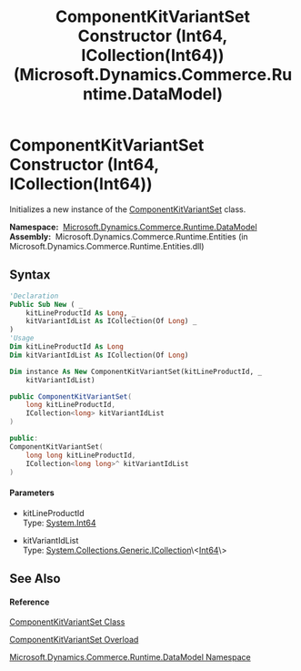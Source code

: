 ﻿---
title: ComponentKitVariantSet Constructor (Int64, ICollection(Int64)) (Microsoft.Dynamics.Commerce.Runtime.DataModel)
TOCTitle: ComponentKitVariantSet Constructor (Int64, ICollection(Int64))
ms:assetid: M:Microsoft.Dynamics.Commerce.Runtime.DataModel.ComponentKitVariantSet.#ctor(System.Int64,System.Collections.Generic.ICollection{System.Int64})
ms:mtpsurl: https://technet.microsoft.com/en-us/library/microsoft.dynamics.commerce.runtime.datamodel.componentkitvariantset.componentkitvariantset(v=AX.60)
ms:contentKeyID: 62211158
ms.date: 05/18/2015
mtps_version: v=AX.60
dev_langs:
- vb
- csharp
- c++
---

# ComponentKitVariantSet Constructor (Int64, ICollection(Int64))

Initializes a new instance of the [ComponentKitVariantSet](componentkitvariantset-class-microsoft-dynamics-commerce-runtime-datamodel.md) class.

**Namespace:**  [Microsoft.Dynamics.Commerce.Runtime.DataModel](microsoft-dynamics-commerce-runtime-datamodel-namespace.md)  
**Assembly:**  Microsoft.Dynamics.Commerce.Runtime.Entities (in Microsoft.Dynamics.Commerce.Runtime.Entities.dll)

## Syntax

``` vb
'Declaration
Public Sub New ( _
    kitLineProductId As Long, _
    kitVariantIdList As ICollection(Of Long) _
)
'Usage
Dim kitLineProductId As Long
Dim kitVariantIdList As ICollection(Of Long)

Dim instance As New ComponentKitVariantSet(kitLineProductId, _
    kitVariantIdList)
```

``` csharp
public ComponentKitVariantSet(
    long kitLineProductId,
    ICollection<long> kitVariantIdList
)
```

``` c++
public:
ComponentKitVariantSet(
    long long kitLineProductId, 
    ICollection<long long>^ kitVariantIdList
)
```

#### Parameters

  - kitLineProductId  
    Type: [System.Int64](https://technet.microsoft.com/en-us/library/6yy583ek\(v=ax.60\))  

<!-- end list -->

  - kitVariantIdList  
    Type: [System.Collections.Generic.ICollection](https://technet.microsoft.com/en-us/library/92t2ye13\(v=ax.60\))\<[Int64](https://technet.microsoft.com/en-us/library/6yy583ek\(v=ax.60\))\>  

## See Also

#### Reference

[ComponentKitVariantSet Class](componentkitvariantset-class-microsoft-dynamics-commerce-runtime-datamodel.md)

[ComponentKitVariantSet Overload](componentkitvariantset-constructor-microsoft-dynamics-commerce-runtime-datamodel.md)

[Microsoft.Dynamics.Commerce.Runtime.DataModel Namespace](microsoft-dynamics-commerce-runtime-datamodel-namespace.md)

